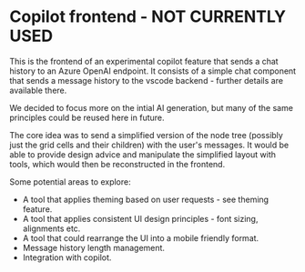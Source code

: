 # Copilot frontend - NOT CURRENTLY USED

This is the frontend of an experimental copilot feature that sends a chat history to an Azure OpenAI endpoint. It consists of a simple chat component that sends a message history to the vscode backend - further details are available there. 

We decided to focus more on the intial AI generation, but many of the same principles could be reused here in future. 

The core idea was to send a simplified version of the node tree (possibly just the grid cells and their children) with the user's messages. It would be able to provide design advice and manipulate the simplified layout with tools, which would then be reconstructed in the frontend. 

Some potential areas to explore:
- A tool that applies theming based on user requests - see theming feature.
- A tool that applies consistent UI design principles - font sizing, alignments etc.
- A tool that could rearrange the UI into a mobile friendly format.
- Message history length management.
- Integration with copilot.
